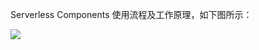 
Serverless Components 使用流程及工作原理，如下图所示：

![](https://main.qcloudimg.com/raw/90b64ce6fbe0631fcf858842b0559b73.svg)

